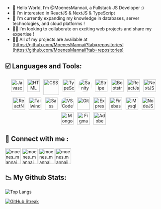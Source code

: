 <!-- ![](https://visitor-badge.laobi.icu/badge?page_id=MoenesMannaii.MoenesMannaii) -->

- 👋 Hello World, I’m @MoenesMannaii, a Fullstack JS Developer :)
- 👀 I’m interested in ReactJS & NextJS & TypeScript
- 🌱 I'm currently expanding my knowledge in databases, server technologies, and cloud platforms !
- 🕵️‍♂️ I'm looking to collaborate on exciting web projects and share my expertise !
- 👨‍💻 All of my projects are available at [https://github.com/MoenesMannaii?tab=repositories](https://github.com/MoenesMannaii?tab=repositories)

## ☑️ Languages and Tools:
<p align="center">
<img src="https://upload.wikimedia.org/wikipedia/commons/6/6a/JavaScript-logo.png" alt="Javascript" title="Javascript" height="40" style="vertical-align:top; margin:4px">
<img src="https://cdn-icons-png.flaticon.com/512/732/732212.png" alt="HTML" title="HTML" height="40" style="vertical-align:top; margin:4px">
<img src="https://imgs.search.brave.com/lV43XijqCcOIf8S72xipUZS3OJGx_YX_NGNOpBoXKH4/rs:fit:860:0:0:0/g:ce/aHR0cHM6Ly9jZG4u/ZnJlZWJpZXN1cHBs/eS5jb20vbG9nb3Mv/bGFyZ2UvMngvY3Nz/My1sb2dvLXBuZy10/cmFuc3BhcmVudC5w/bmc" alt="CSS" title="CSS" height="50" style="vertical-align:top; margin:4px">
<img src="https://imgs.search.brave.com/bkeUpGJTRCwo0ehA6bJmea8dNBrFoRjphnWY5-yIVIA/rs:fit:860:0:0:0/g:ce/aHR0cHM6Ly9pbWFn/ZXMuc2Vla2xvZ28u/Y29tL2xvZ28tcG5n/LzUyLzIvdHlwZXNj/cmlwdC1sb2dvLXBu/Z19zZWVrbG9nby01/MjY3MzAucG5n" alt="TypeScript" title="TypeScript" height="40" style="vertical-align:top; margin:4px">
<img src="https://imgs.search.brave.com/viI8RJTXl4fQ-OqYgrONzl0VntU9V2CMcUqgY7ReMaQ/rs:fit:860:0:0:0/g:ce/aHR0cHM6Ly9tZWRp/YTIuZGV2LnRvL2R5/bmFtaWMvaW1hZ2Uv/d2lkdGg9ODAwLGhl/aWdodD0sZml0PXNj/YWxlLWRvd24sZ3Jh/dml0eT1hdXRvLGZv/cm1hdD1hdXRvL2h0/dHBzOi8vZGV2LXRv/LXVwbG9hZHMuczMu/YW1hem9uYXdzLmNv/bS91cGxvYWRzL2Fy/dGljbGVzL2ZiZjFs/anEwdGF6bThkdzYw/ZnNtLnBuZw" alt="Sanity CMS" title="Sanity CMS" height="40" style="vertical-align:top; margin:4px; border-radius:15px;">
<img src="https://imgs.search.brave.com/6pckGngRioLva27pJ4teQyY8gZnfF0XbZ67-FSI5WdU/rs:fit:860:0:0:0/g:ce/aHR0cHM6Ly9sb2dv/cy13b3JsZC5uZXQv/d3AtY29udGVudC91/cGxvYWRzLzIwMjEv/MDMvU3RyaXBlLVN5/bWJvbC03MDB4Mzk0/LnBuZw" alt="Stripe" title="Stripe" height="40" style="vertical-align:top; margin:4px">
<img src="https://upload.wikimedia.org/wikipedia/commons/thumb/b/b2/Bootstrap_logo.svg/1200px-Bootstrap_logo.svg.png" alt="Bootstrap" title="Bootstrap" height="40" style="vertical-align:top; margin:4px">
<img src="https://upload.wikimedia.org/wikipedia/commons/thumb/a/a7/React-icon.svg/2300px-React-icon.svg.png" alt="ReactJs" title="ReactJs" height="40" style="vertical-align:top; margin:4px">
<img src="https://www.datocms-assets.com/75941/1657707878-nextjs_logo.png" alt="NextJS" title="NextJS" height="40" style="vertical-align:top; margin:4px">
<img src="https://cdn.jsdelivr.net/gh/kristerkari/react-native-svg-transformer/images/react-native-logo.png" alt="ReactNative" title="ReactNative" height="40" style="vertical-align:top; margin:4px">
<img src="https://upload.wikimedia.org/wikipedia/commons/thumb/d/d5/Tailwind_CSS_Logo.svg/2048px-Tailwind_CSS_Logo.svg.png" alt="TailwindCss" title="TailwindCss" height="40" style="vertical-align:top; margin:4px">
<img src="https://upload.wikimedia.org/wikipedia/commons/thumb/9/96/Sass_Logo_Color.svg/1280px-Sass_Logo_Color.svg.png" alt="Sass" title="Sass" height="40" style="vertical-align:top; margin:4px">
<img src="https://upload.wikimedia.org/wikipedia/commons/thumb/9/9a/Visual_Studio_Code_1.35_icon.svg/2048px-Visual_Studio_Code_1.35_icon.svg.png" alt="VS Code" title="VS Code" height="40" style="vertical-align:top; margin:4px; border-radius:15px;">
<img src="https://git-scm.com/images/logos/downloads/Git-Icon-1788C.png" alt="Git" title="Git" height="40" style="vertical-align:top; margin:4px">
<img src="https://i0.wp.com/iotbyhvm.ooo/wp-content/uploads/2019/01/expressjs.png?fit=872%2C472&ssl=1" alt="ExpressJS" title="ExpressJS" height="40" style="vertical-align:top; margin:4px">
<img src="https://cdn4.iconfinder.com/data/icons/google-i-o-2016/512/google_firebase-2-512.png" alt="Firebase" title="Firebase" height="40" style="vertical-align:top; margin:4px">
<img src="https://cdn4.iconfinder.com/data/icons/logos-3/181/MySQL-512.png" alt="Mysql" title="Mysql" height="40" style="vertical-align:top; margin:4px">
<img src="https://freepngimg.com/save/71302-express.js-chrome-javascript-system-node.js-v8-runtime/1843x1129" alt="NodeJS" title="NodeJS" height="40" style="vertical-align:top; margin:4px">
<img src="https://cdn.icon-icons.com/icons2/2415/PNG/512/mongodb_original_logo_icon_146424.png" alt="MongoDB" title="mongoDB" height="40" style="vertical-align:top; margin:4px">
<img src="https://cdn-icons-png.flaticon.com/512/5968/5968705.png" alt="Figma" title="Figma" height="40" style="vertical-align:top; margin:4px">
<img src="https://download.logo.wine/logo/Adobe_XD/Adobe_XD-Logo.wine.png" alt="Adobe Xd" title="Adobe Xd" height="40" style="vertical-align:top; margin:4px">
</p>

## 🔗 Connect with me :
<p align="left">
<a href="https://moenesmannai.netlify.app/" target="blank"><img align="center" src="https://imgs.search.brave.com/l9xb5nKiNboyI5VfWWUuJkw1wD27cBu91Sse74x0bvk/rs:fit:860:0:0:0/g:ce/aHR0cHM6Ly93d3cu/ZnJlZXBuZ2xvZ29z/LmNvbS91cGxvYWRz/L2xvZ28td2Vic2l0/ZS1wbmcvbG9nby13/ZWJzaXRlLXdlYnNp/dGUtaWNvbi13aXRo/LXBuZy1hbmQtdmVj/dG9yLWZvcm1hdC1m/b3ItdW5saW1pdGVk/LTIyLnBuZw" alt="moenes_mannai" height="50" width="50" /></a>
<a href="https://www.linkedin.com/in/moenesmannai/" target="blank"><img align="center" src="https://imgs.search.brave.com/ojRJ0kk7TNyTZHKiXNvOd7J4FdUaDTUMIOVzDEtWvOU/rs:fit:860:0:0:0/g:ce/aHR0cHM6Ly93d3cu/cGFnZXRyYWZmaWMu/Y29tL2Jsb2cvd3At/Y29udGVudC91cGxv/YWRzLzIwMjIvMDkv/bGlua2VkaW4tYmx1/ZS1pY29uLnBuZw" alt="moenes_mannai" height="50" width="50" /></a>
<a href="https://www.upwork.com/freelancers/~01d8887ce78def0f76" target="blank"><img align="center" src="https://imgs.search.brave.com/XMonLE_cWGBlchL3T-yGOeBi2o-mgrkLKh9_e71FZqI/rs:fit:860:0:0:0/g:ce/aHR0cHM6Ly9pbWFn/ZXMuc2Vla2xvZ28u/Y29tL2xvZ28tcG5n/LzQyLzIvdXB3b3Jr/LWxvZ28tcG5nX3Nl/ZWtsb2dvLTQyNTgz/Mi5wbmc" alt="moenes_mannai" height="50" width="50"" /></a>
<a href="https://www.instagram.com/moenes.man" target="blank"><img align="center" src="https://raw.githubusercontent.com/rahuldkjain/github-profile-readme-generator/master/src/images/icons/Social/instagram.svg" alt="moenes.mannaii" height="50" width="50" /></a>
</p>

## 📉 My Github Stats:

![Top Langs](https://github-readme-stats.vercel.app/api/top-langs/?username=MoenesMannaii&theme=shadow_orange)

[![GitHub Streak](https://streak-stats.demolab.com/?user=MoenesMannaii)](https://git.io/streak-stats)
